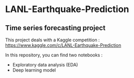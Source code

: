 # LANL-Earthquake-Prediction

## Time series forecasting project

This project deals with a Kaggle competition : 
https://www.kaggle.com/c/LANL-Earthquake-Prediction

In this repository, you can find two notebooks :
- Exploratory data analysis (EDA)
- Deep learning model
